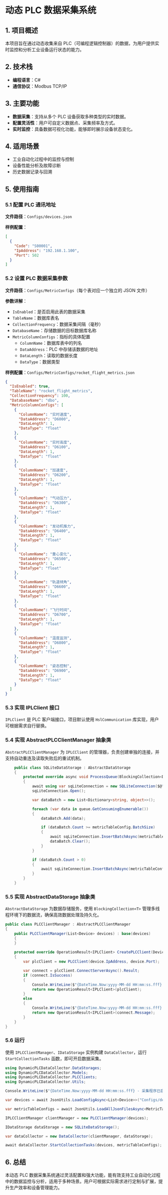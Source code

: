 # 动态 PLC 数据采集系统

## 1. 项目概述

本项目旨在通过动态收集来自 PLC（可编程逻辑控制器）的数据，为用户提供实时监控和分析工业设备运行状态的能力。

## 2. 技术栈

- **编程语言**：C#
- **通信协议**：Modbus TCP/IP

## 3. 主要功能

- **数据采集**：支持从多个 PLC 设备获取多种类型的实时数据。
- **配置灵活性**：用户可自定义数据点、采集频率及方式。
- **实时监控**：具备数据可视化功能，能够即时展示设备状态变化。

## 4. 适用场景

- 工业自动化过程中的监控与控制
- 设备性能分析及故障诊断
- 历史数据记录与回溯

## 5. 使用指南

### 5.1 配置 PLC 通讯地址

**文件路径**：`Configs/devices.json`

**样例配置**：

```json
[
  {
    "Code": "S00001",
    "IpAddress": "192.168.1.100",
    "Port": 502
  }
]
```

### 5.2 设置 PLC 数据采集参数

**文件路径**：`Configs/MetricConfigs`（每个表对应一个独立的 JSON 文件）

**参数详解**：

- `IsEnabled`：是否启用此表的数据采集
- `TableName`：数据库表名
- `CollectionFrequency`：数据采集间隔（毫秒）
- `DatabaseName`：存储数据的目标数据库名称
- `MetricColumnConfigs`：指标的具体配置
  - `ColumnName`：数据库表中的列名
  - `DataAddress`：PLC 中存储该数据的地址
  - `DataLength`：读取的数据长度
  - `DataType`：数据类型

**样例配置**：`Configs/MetricConfigs/rocket_flight_metrics.json`

```json
{
  "IsEnabled": true,
  "TableName": "rocket_flight_metrics",
  "CollectionFrequency": 100,
  "DatabaseName": "dbo",
  "MetricColumnConfigs": [
    {
      "ColumnName": "实时速度",
      "DataAddress": "D6000",
      "DataLength": 1,
      "DataType": "float"
    },
    {
      "ColumnName": "实时高度",
      "DataAddress": "D6100",
      "DataLength": 1,
      "DataType": "float"
    },
    {
      "ColumnName": "加速度",
      "DataAddress": "D6200",
      "DataLength": 1,
      "DataType": "float"
    },
    {
      "ColumnName": "气动压力",
      "DataAddress": "D6300",
      "DataLength": 1,
      "DataType": "float"
    },
    {
      "ColumnName": "发动机推力",
      "DataAddress": "D6400",
      "DataLength": 1,
      "DataType": "float"
    },
    {
      "ColumnName": "重心变化",
      "DataAddress": "D6500",
      "DataLength": 1,
      "DataType": "float"
    },
    {
      "ColumnName": "轨道倾角",
      "DataAddress": "D6600",
      "DataLength": 1,
      "DataType": "float"
    },
    {
      "ColumnName": "飞行时间",
      "DataAddress": "D6700",
      "DataLength": 1,
      "DataType": "float"
    },
    {
      "ColumnName": "温度监测",
      "DataAddress": "D6800",
      "DataLength": 1,
      "DataType": "float"
    },
    {
      "ColumnName": "姿态控制",
      "DataAddress": "D6900",
      "DataLength": 1,
      "DataType": "float"
    }
  ]
}
```

### 5.3 实现 IPLClient 接口

`IPLClient` 是 PLC 客户端接口，项目默认使用 `HslCommunication` 库实现，用户可根据需求自行替换。

### 5.4 实现 AbstractPLCClientManager 抽象类

`AbstractPLCClientManager` 为 `IPLCClient` 的管理器，负责创建单独的连接，并支持自动重连及读取失败后的重试机制。

```C#
    public class SQLiteDataStorage : AbstractDataStorage
    {
        protected override async void ProcessQueue(BlockingCollection<Dictionary<string, object>> queue, MetricTableConfig metricTableConfig)
        {
            await using var sqLiteConnection = new SQLiteConnection($@"Data Source=db.sqlite;Version=3;");
            sqLiteConnection.Open();

            var dataBatch = new List<Dictionary<string, object>>();

            foreach (var data in queue.GetConsumingEnumerable())
            {
                dataBatch.Add(data);

                if (dataBatch.Count >= metricTableConfig.BatchSize)
                {
                    await sqLiteConnection.InsertBatchAsync(metricTableConfig.TableName, dataBatch);
                    dataBatch.Clear();
                }
            }

            if (dataBatch.Count > 0)
            {
                await sqLiteConnection.InsertBatchAsync(metricTableConfig.TableName, dataBatch);
            }
        }
    }
```

### 5.5 实现 AbstractDataStorage 抽象类

`AbstractDataStorage` 为数据存储服务，使用 `BlockingCollection<T>` 管理多线程环境下的数据流，确保高效数据处理及持久化。

```C#
public class PLCClientManager : AbstractPLCClientManager
{
    public PLCClientManager(List<Device> devices) : base(devices)
    {
    }
    
    protected override OperationResult<IPLClient> CreatePLCClient(Device device)
    {
        var plcClient = new PLCClient(device.IpAddress, device.Port);

        var connect = plcClient.ConnectServerAsync().Result;
        if (connect.IsSuccess)
        {
            Console.WriteLine($"{DateTime.Now:yyyy-MM-dd HH:mm:ss.fff} - 连接到设备 {device.Code} 成功！");
            return new OperationResult<IPLClient>(plcClient);
        }
        else
        {
            Console.WriteLine($"{DateTime.Now:yyyy-MM-dd HH:mm:ss.fff} - 连接到设备 {device.Code} 失败：{connect.Message}");
            return new OperationResult<IPLClient>(connect.Message);
        }
    }
}
```

### 5.6 运行
使用 `IPLCClientManager`、`IDataStorage` 实例构建 `DataCollector`，运行 `StartCollectionTasks` 函数，即可开启数据采集。
```C#
using DynamicPLCDataCollector.DataStorages;
using DynamicPLCDataCollector.Models;
using DynamicPLCDataCollector.PLCClients;
using DynamicPLCDataCollector.Utils;

Console.WriteLine($"{DateTime.Now:yyyy-MM-dd HH:mm:ss.fff} - 采集程序已启动...");

var devices = await JsonUtils.LoadConfigAsync<List<Device>>("Configs/devices.json");

var metricTableConfigs = await JsonUtils.LoadAllJsonFilesAsync<MetricTableConfig>("Configs/MetricConfigs");

IPLCClientManager clientManager = new PLCClientManager(devices);

IDataStorage dataStorage = new SQLiteDataStorage();

var dataCollector = new DataCollector(clientManager, dataStorage);

await dataCollector.StartCollectionTasks(devices, metricTableConfigs);
```

## 6. 总结

本动态 PLC 数据采集系统通过灵活配置和强大功能，能有效支持工业自动化过程中的数据监控与分析，适用于多种场景。用户可根据实际需求进行定制与扩展，提升生产效率和设备管理能力。